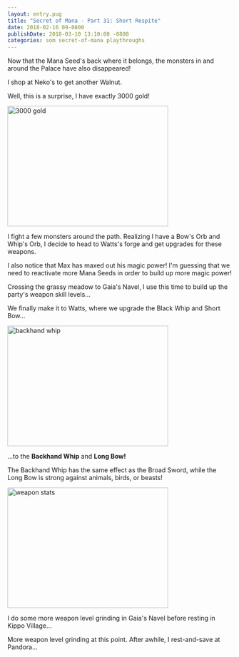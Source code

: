 ```yaml
---
layout: entry.pug
title: "Secret of Mana - Part 31: Short Respite"
date: 2018-02-16 09-0800
publishDate: 2018-03-10 13:10:00 -0800
categories: som secret-of-mana playthroughs
---
```


Now that the Mana Seed's back where it belongs, the monsters in and around the Palace have also disappeared!

I shop at Neko's to get another Walnut.

Well, this is a surprise, I have exactly 3000 gold!

<img src="https://i.imgur.com/4WDiTHB.png" alt="3000 gold" width="360" height="270" id="liveblog" />

I fight a few monsters around the path. Realizing I have a Bow's Orb and Whip's Orb, I decide to head to Watts's forge and get upgrades for these weapons.

I also notice that Max has maxed out his magic power! I'm guessing that we need to reactivate more Mana Seeds in order to build up more magic power!

Crossing the grassy meadow to Gaia's Navel, I use this time to build up the party's weapon skill levels...

We finally make it to Watts, where we upgrade the Black Whip and Short Bow...

<img src="https://i.imgur.com/OoJQ8Lk.png" alt="backhand whip" width="360" height="270" id="liveblog" />

...to the **Backhand Whip** and **Long Bow!**

The Backhand Whip has the same effect as the Broad Sword, while the Long Bow is strong against animals, birds, or beasts!

<img src="https://i.imgur.com/f8SOlmb.png" alt="weapon stats" width="360" height="270" id="liveblog" />

I do some more weapon level grinding in Gaia's Navel before resting in Kippo Village...

More weapon level grinding at this point. After awhile, I rest-and-save at Pandora...